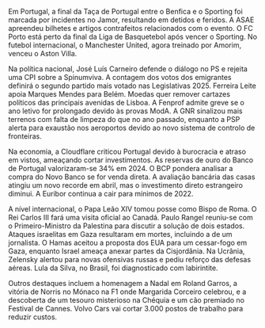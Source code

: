 Em Portugal, a final da Taça de Portugal entre o Benfica e o Sporting foi marcada por incidentes no Jamor, resultando em detidos e feridos. A ASAE apreendeu bilhetes e artigos contrafeitos relacionados com o evento. O FC Porto está perto da final da Liga de Basquetebol após vencer o Sporting. No futebol internacional, o Manchester United, agora treinado por Amorim, venceu o Aston Villa.

Na política nacional, José Luís Carneiro defende o diálogo no PS e rejeita uma CPI sobre a Spinumviva. A contagem dos votos dos emigrantes definirá o segundo partido mais votado nas Legislativas 2025. Ferreira Leite apoia Marques Mendes para Belém. Moedas quer remover cartazes políticos das principais avenidas de Lisboa. A Fenprof admite greve se o ano letivo for prolongado devido às provas ModA. A GNR sinalizou mais terrenos com falta de limpeza do que no ano passado, enquanto a PSP alerta para exaustão nos aeroportos devido ao novo sistema de controlo de fronteiras.

Na economia, a Cloudflare criticou Portugal devido à burocracia e atraso em vistos, ameaçando cortar investimentos. As reservas de ouro do Banco de Portugal valorizaram-se 34% em 2024. O BCP pondera analisar a compra do Novo Banco se for venda direta. A avaliação bancária das casas atingiu um novo recorde em abril, mas o investimento direto estrangeiro diminui. A Euribor continua a cair para mínimos de 2022.

A nível internacional, o Papa Leão XIV tomou posse como Bispo de Roma. O Rei Carlos III fará uma visita oficial ao Canadá. Paulo Rangel reuniu-se com o Primeiro-Ministro da Palestina para discutir a solução de dois estados. Ataques israelitas em Gaza resultaram em mortes, incluindo a de um jornalista. O Hamas aceitou a proposta dos EUA para um cessar-fogo em Gaza, enquanto Israel ameaça anexar partes da Cisjordânia. Na Ucrânia, Zelensky alertou para novas ofensivas russas e pediu reforço das defesas aéreas. Lula da Silva, no Brasil, foi diagnosticado com labirintite.

Outros destaques incluem a homenagem a Nadal em Roland Garros, a vitória de Norris no Mónaco na F1 onde Margarida Corceiro celebrou, e a descoberta de um tesouro misterioso na Chéquia e um cão premiado no Festival de Cannes. Volvo Cars vai cortar 3.000 postos de trabalho para reduzir custos.
